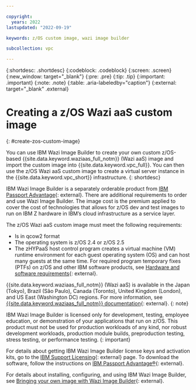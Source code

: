```yaml
---

copyright:
  years: 2022
lastupdated: "2022-09-19"

keywords: z/OS custom image, wazi image builder

subcollection: vpc

---
```


{:shortdesc: .shortdesc}
{:codeblock: .codeblock}
{:screen: .screen}
{:new_window: target="_blank"}
{:pre: .pre}
{:tip: .tip}
{:important: .important}
{:note: .note}
{:table: .aria-labeledby="caption"}
{:external: target="_blank" .external}

# Creating a z/OS Wazi aaS custom image
{: #create-zos-custom-image}

You can use IBM Wazi Image Builder to create your own custom z/OS-based {{site.data.keyword.waziaas_full_notm}} (Wazi aaS) image and import the custom image into {{site.data.keyword.vpc_full}}. You can then use the z/OS Wazi aaS custom image to create a virtual server instance in the {{site.data.keyword.vpc_short}} infrastructure.
{: shortdesc}
 
IBM Wazi Image Builder is a separately orderable product from [IBM Passport Advantage](https://www.ibm.com/software/passportadvantage/){: external}. There are additional requirements to order and use Wazi Image Builder. The image cost is the premium applied to cover the cost of technologies that allows for z/OS dev and test images to run on IBM Z hardware in IBM’s cloud infrastructure as a service layer. 

The z/OS Wazi aaS custom image must meet the following requirements: 
* Is in qcow2 format
* The operating system is z/OS 2.4 or z/OS 2.5
* The zHYPaaS host control program creates a virtual machine (VM) runtime environment for each guest operating system (OS) and can host many guests at the same time. For required program temporary fixes (PTFs) on z/OS and other IBM software products, see [Hardware and software requirements](https://www.ibm.com/docs/en/wazi-aas/1.0.0?topic=builder-hardware-software-requirements){: external}. 

{{site.data.keyword.waziaas_full_notm}} (Wazi aaS) is available in the Japan (Tokyo), Brazil (São Paulo), Canada (Toronto), United Kingdom (London), and US East (Washington DC) regions. For more information, see [{{site.data.keyword.waziaas_full_notm}} documentation](https://www.ibm.com/docs/en/wazi-aas/1.0.0){: external}.
{: note}

IBM Wazi Image Builder is licensed only for development, testing, employee education, or demonstration of your applications that run on z/OS. This product must not be used for production workloads of any kind, nor robust development workloads, production module builds, preproduction testing, stress testing, or performance testing.
{: important}

For details about getting IBM Wazi Image Builder license keys and activation kits, go to the [IBM Support Licensing](https://www.ibm.com/support/pages/ibm-support-licensing-start-page){: external} page. To download the software, follow the instructions on [IBM Passport Advantage&reg;](https://www.ibm.com/software/passportadvantage/){: external}. 

For details about installing, configuring, and using IBM Wazi Image Builder, see [Bringing your own image with Wazi Image Builder](https://www.ibm.com/docs/en/wazi-aas/1.0.0?topic=bringing-your-own-image-wazi-image-builder){: external}.

